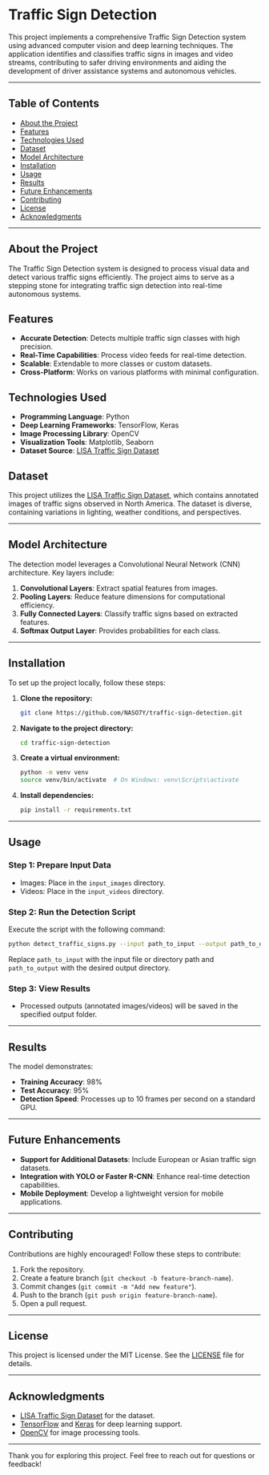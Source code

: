 
# Traffic Sign Detection

This project implements a comprehensive Traffic Sign Detection system using advanced computer vision and deep learning techniques. The application identifies and classifies traffic signs in images and video streams, contributing to safer driving environments and aiding the development of driver assistance systems and autonomous vehicles.

---

## Table of Contents

- [About the Project](#about-the-project)
- [Features](#features)
- [Technologies Used](#technologies-used)
- [Dataset](#dataset)
- [Model Architecture](#model-architecture)
- [Installation](#installation)
- [Usage](#usage)
- [Results](#results)
- [Future Enhancements](#future-enhancements)
- [Contributing](#contributing)
- [License](#license)
- [Acknowledgments](#acknowledgments)

---

## About the Project

The Traffic Sign Detection system is designed to process visual data and detect various traffic signs efficiently. The project aims to serve as a stepping stone for integrating traffic sign detection into real-time autonomous systems.

## Features

- **Accurate Detection**: Detects multiple traffic sign classes with high precision.
- **Real-Time Capabilities**: Process video feeds for real-time detection.
- **Scalable**: Extendable to more classes or custom datasets.
- **Cross-Platform**: Works on various platforms with minimal configuration.

## Technologies Used

- **Programming Language**: Python
- **Deep Learning Frameworks**: TensorFlow, Keras
- **Image Processing Library**: OpenCV
- **Visualization Tools**: Matplotlib, Seaborn
- **Dataset Source**: [LISA Traffic Sign Dataset](https://git-disl.github.io/GTDLBench/datasets/lisa_traffic_sign_dataset/)

## Dataset

This project utilizes the [LISA Traffic Sign Dataset](https://git-disl.github.io/GTDLBench/datasets/lisa_traffic_sign_dataset/), which contains annotated images of traffic signs observed in North America. The dataset is diverse, containing variations in lighting, weather conditions, and perspectives.

---

## Model Architecture

The detection model leverages a Convolutional Neural Network (CNN) architecture. Key layers include:

1. **Convolutional Layers**: Extract spatial features from images.
2. **Pooling Layers**: Reduce feature dimensions for computational efficiency.
3. **Fully Connected Layers**: Classify traffic signs based on extracted features.
4. **Softmax Output Layer**: Provides probabilities for each class.

---

## Installation

To set up the project locally, follow these steps:

1. **Clone the repository:**
   ```bash
   git clone https://github.com/NASO7Y/traffic-sign-detection.git
   ```
2. **Navigate to the project directory:**
   ```bash
   cd traffic-sign-detection
   ```
3. **Create a virtual environment:**
   ```bash
   python -m venv venv
   source venv/bin/activate  # On Windows: venv\Scripts\activate
   ```
4. **Install dependencies:**
   ```bash
   pip install -r requirements.txt
   ```

---

## Usage

### Step 1: Prepare Input Data
- Images: Place in the `input_images` directory.
- Videos: Place in the `input_videos` directory.

### Step 2: Run the Detection Script
Execute the script with the following command:
```bash
python detect_traffic_signs.py --input path_to_input --output path_to_output
```
Replace `path_to_input` with the input file or directory path and `path_to_output` with the desired output directory.

### Step 3: View Results
- Processed outputs (annotated images/videos) will be saved in the specified output folder.

---

## Results

The model demonstrates:

- **Training Accuracy**: 98%
- **Test Accuracy**: 95%
- **Detection Speed**: Processes up to 10 frames per second on a standard GPU.

---

## Future Enhancements

- **Support for Additional Datasets**: Include European or Asian traffic sign datasets.
- **Integration with YOLO or Faster R-CNN**: Enhance real-time detection capabilities.
- **Mobile Deployment**: Develop a lightweight version for mobile applications.

---

## Contributing

Contributions are highly encouraged! Follow these steps to contribute:

1. Fork the repository.
2. Create a feature branch (`git checkout -b feature-branch-name`).
3. Commit changes (`git commit -m "Add new feature"`).
4. Push to the branch (`git push origin feature-branch-name`).
5. Open a pull request.

---

## License

This project is licensed under the MIT License. See the [LICENSE](LICENSE) file for details.

---

## Acknowledgments

- [LISA Traffic Sign Dataset](https://git-disl.github.io/GTDLBench/datasets/lisa_traffic_sign_dataset/) for the dataset.
- [TensorFlow](https://www.tensorflow.org/) and [Keras](https://keras.io/) for deep learning support.
- [OpenCV](https://opencv.org/) for image processing tools.

---

Thank you for exploring this project. Feel free to reach out for questions or feedback!
